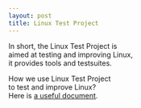 ```yaml
---
layout: post
title: Linux Test Project
---
```


In short, the Linux Test Project is   
aimed at testing and improving Linux,   
it provides tools and testsuites.

How we use Linux Test Project   
to test and improve Linux?   
Here is [a useful document](https://linux-test-project.readthedocs.io/en/latest/).
